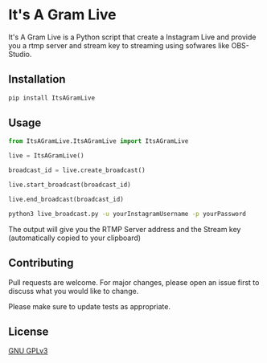 # It's A Gram Live

It's A Gram Live is a Python script that create a Instagram Live and provide you a rtmp server and stream key to streaming using sofwares like OBS-Studio.

## Installation

```bash
pip install ItsAGramLive
```
## Usage

```python
from ItsAGramLive.ItsAGramLive import ItsAGramLive

live = ItsAGramLive()

broadcast_id = live.create_broadcast()

live.start_broadcast(broadcast_id)

live.end_broadcast(broadcast_id)
```

```bash
python3 live_broadcast.py -u yourInstagramUsername -p yourPassword
```

The output will give you the RTMP Server address and the Stream key (automatically copied to your clipboard)

## Contributing
Pull requests are welcome. For major changes, please open an issue first to discuss what you would like to change.

Please make sure to update tests as appropriate.

## License
[ GNU GPLv3 ](https://choosealicense.com/licenses/gpl-3.0/)